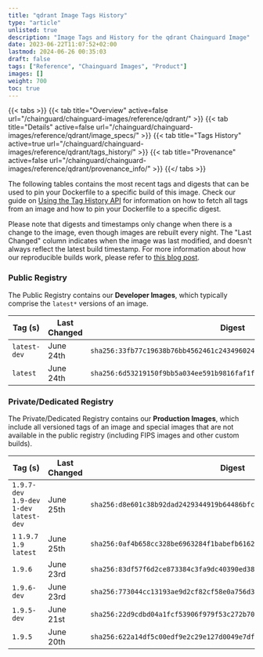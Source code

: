```yaml
---
title: "qdrant Image Tags History"
type: "article"
unlisted: true
description: "Image Tags and History for the qdrant Chainguard Image"
date: 2023-06-22T11:07:52+02:00
lastmod: 2024-06-26 00:35:03
draft: false
tags: ["Reference", "Chainguard Images", "Product"]
images: []
weight: 700
toc: true
---
```


{{< tabs >}}
{{< tab title="Overview" active=false url="/chainguard/chainguard-images/reference/qdrant/" >}}
{{< tab title="Details" active=false url="/chainguard/chainguard-images/reference/qdrant/image_specs/" >}}
{{< tab title="Tags History" active=true url="/chainguard/chainguard-images/reference/qdrant/tags_history/" >}}
{{< tab title="Provenance" active=false url="/chainguard/chainguard-images/reference/qdrant/provenance_info/" >}}
{{</ tabs >}}

The following tables contains the most recent tags and digests that can be used to pin your Dockerfile to a specific build of this image. Check our guide on [Using the Tag History API](/chainguard/chainguard-images/using-the-tag-history-api/) for information on how to fetch all tags from an image and how to pin your Dockerfile to a specific digest.

Please note that digests and timestamps only change when there is a change to the image, even though images are rebuilt every night. The "Last Changed" column indicates when the image was last modified, and doesn't always reflect the latest build timestamp. For more information about how our reproducible builds work, please refer to [this blog post](https://www.chainguard.dev/unchained/reproducing-chainguards-reproducible-image-builds).

### Public Registry
The Public Registry contains our **Developer Images**, which typically comprise the `latest*` versions of an image.

| Tag (s)       | Last Changed | Digest                                                                    |
|---------------|--------------|---------------------------------------------------------------------------|
|  `latest-dev` | June 24th    | `sha256:33fb77c19638b76bb4562461c2434960247d8189fd6f3b00a0128c3f8dedf2da` |
|  `latest`     | June 24th    | `sha256:6d53219150f9bb5a034ee591b9816faf1fc961e8f880fc8953c221a350e628f6` |


### Private/Dedicated Registry
The Private/Dedicated Registry contains our **Production Images**, which include all versioned tags of an image and special images that are not available in the public registry (including FIPS images and other custom builds).

| Tag (s)                                     | Last Changed | Digest                                                                    |
|---------------------------------------------|--------------|---------------------------------------------------------------------------|
|  `1.9.7-dev` `1.9-dev` `1-dev` `latest-dev` | June 25th    | `sha256:d8e601c38b92dad2429344919b64486bfcedfd99f8bb0ab8d66ada5a42d42961` |
|  `1` `1.9.7` `1.9` `latest`                 | June 25th    | `sha256:0af4b658cc328be6963284f1babefb6162a30a9ee93132995890ff2ac5e2b2e2` |
|  `1.9.6`                                    | June 23rd    | `sha256:83df57f6d2ce873384c3fa9dc40390ed38c8ecb58845279394fb3174f7d050dd` |
|  `1.9.6-dev`                                | June 23rd    | `sha256:773044cc13193ae9d2cf82cf58e0a756d338bd1982a0093c2165663950c2957c` |
|  `1.9.5-dev`                                | June 21st    | `sha256:22d9cdbd04a1fcf53906f979f53c272b70a5557cd3e6e3853f0f805051fcad59` |
|  `1.9.5`                                    | June 20th    | `sha256:622a14df5c00edf9e2c29e127d0049e7dfe70760865d5fdc06c9c1d674f10d00` |

